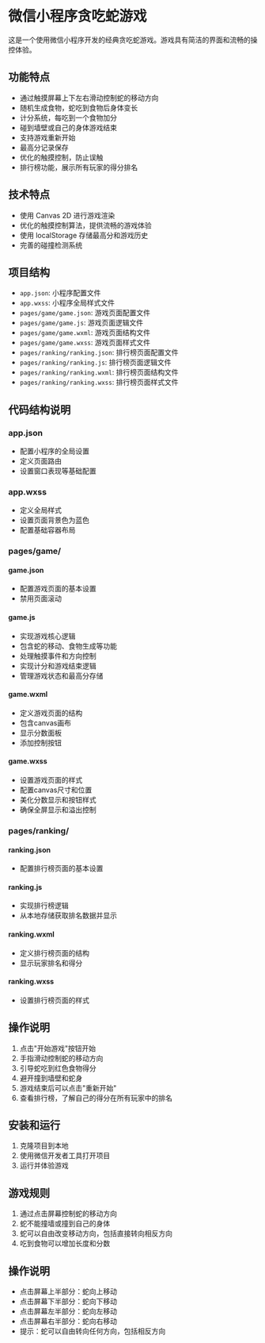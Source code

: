 # 微信小程序贪吃蛇游戏

这是一个使用微信小程序开发的经典贪吃蛇游戏。游戏具有简洁的界面和流畅的操控体验。

## 功能特点

- 通过触摸屏幕上下左右滑动控制蛇的移动方向
- 随机生成食物，蛇吃到食物后身体变长
- 计分系统，每吃到一个食物加分
- 碰到墙壁或自己的身体游戏结束
- 支持游戏重新开始
- 最高分记录保存
- 优化的触摸控制，防止误触
- 排行榜功能，展示所有玩家的得分排名

## 技术特点

- 使用 Canvas 2D 进行游戏渲染
- 优化的触摸控制算法，提供流畅的游戏体验
- 使用 localStorage 存储最高分和游戏历史
- 完善的碰撞检测系统

## 项目结构 

- `app.json`: 小程序配置文件
- `app.wxss`: 小程序全局样式文件
- `pages/game/game.json`: 游戏页面配置文件
- `pages/game/game.js`: 游戏页面逻辑文件
- `pages/game/game.wxml`: 游戏页面结构文件
- `pages/game/game.wxss`: 游戏页面样式文件
- `pages/ranking/ranking.json`: 排行榜页面配置文件
- `pages/ranking/ranking.js`: 排行榜页面逻辑文件
- `pages/ranking/ranking.wxml`: 排行榜页面结构文件
- `pages/ranking/ranking.wxss`: 排行榜页面样式文件

## 代码结构说明

### app.json
- 配置小程序的全局设置
- 定义页面路由
- 设置窗口表现等基础配置

### app.wxss 
- 定义全局样式
- 设置页面背景色为蓝色
- 配置基础容器布局

### pages/game/
#### game.json
- 配置游戏页面的基本设置
- 禁用页面滚动

#### game.js
- 实现游戏核心逻辑
- 包含蛇的移动、食物生成等功能
- 处理触摸事件和方向控制
- 实现计分和游戏结束逻辑
- 管理游戏状态和最高分存储

#### game.wxml
- 定义游戏页面的结构
- 包含canvas画布
- 显示分数面板
- 添加控制按钮

#### game.wxss
- 设置游戏页面的样式
- 配置canvas尺寸和位置
- 美化分数显示和按钮样式
- 确保全屏显示和溢出控制

### pages/ranking/
#### ranking.json
- 配置排行榜页面的基本设置

#### ranking.js
- 实现排行榜逻辑
- 从本地存储获取排名数据并显示

#### ranking.wxml
- 定义排行榜页面的结构
- 显示玩家排名和得分

#### ranking.wxss
- 设置排行榜页面的样式

## 操作说明

1. 点击"开始游戏"按钮开始
2. 手指滑动控制蛇的移动方向
3. 引导蛇吃到红色食物得分
4. 避开撞到墙壁和蛇身
5. 游戏结束后可以点击"重新开始"
6. 查看排行榜，了解自己的得分在所有玩家中的排名

## 安装和运行

1. 克隆项目到本地
2. 使用微信开发者工具打开项目
3. 运行并体验游戏

## 游戏规则
1. 通过点击屏幕控制蛇的移动方向
2. 蛇不能撞墙或撞到自己的身体
3. 蛇可以自由改变移动方向，包括直接转向相反方向
4. 吃到食物可以增加长度和分数

## 操作说明
- 点击屏幕上半部分：蛇向上移动
- 点击屏幕下半部分：蛇向下移动
- 点击屏幕左半部分：蛇向左移动
- 点击屏幕右半部分：蛇向右移动
- 提示：蛇可以自由转向任何方向，包括相反方向

